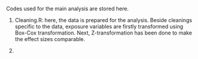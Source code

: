 Codes used for the main analysis are stored here.

1. Cleaning.R: here, the data is prepared for the analysis. Beside cleanings specific to the data, exposure variables are firstly transformed using Box-Cox transformation. Next, Z-transformation has been done to make the effect sizes comparable.

2.
